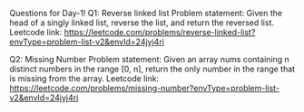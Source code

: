Questions for Day-1!
Q1: Reverse linked list
    Problem statement: Given the head of a singly linked list, reverse the list, and return the reversed list.
    Leetcode link: https://leetcode.com/problems/reverse-linked-list?envType=problem-list-v2&envId=24jyj4ri

Q2: Missing Number
    Problem statement: Given an array nums containing n distinct numbers in the range [0, n], return the only number in the range that is missing from the array.
    Leetcode link: https://leetcode.com/problems/missing-number?envType=problem-list-v2&envId=24jyj4ri
    
